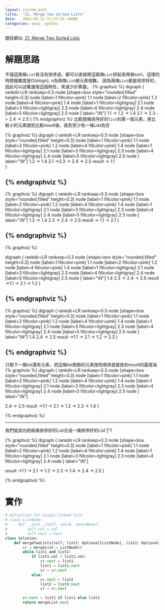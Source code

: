 ```yaml
---
layout: custom_post
title:  "21. Merge Two Sorted Lists"
date:   2022-02-11 21:27:53 +0800
categories: easy, python
---
```


題目網址: [21. Merge Two Sorted Lists](https://leetcode.com/problems/merge-two-sorted-lists/description/)

# 解題思路
不論這兩條`List`有沒有排序過，都可以直接將這兩條`List`拼起來再做sort，這樣的時間複雜度是O(nlogn), n為兩條`List`總元素個數。
因為兩條`List`都是排序好的，因此可以試著運用這個特性，來減少計算量。
{% graphviz %}
digraph {
rankdir=LR
ranksep=0.3
node [shape=box style="rounded,filled" height=0.3]
node [label=1 fillcolor=pink] 1.1
node [label=2 fillcolor=pink] 1.2
node [label=4 fillcolor=pink] 1.4
node [label=1 fillcolor=lightgray] 2.1
node [label=3 fillcolor=lightgray] 2.3
node [label=4 fillcolor=lightgray] 2.4
node [label=5 fillcolor=lightgray] 2.5
node [ label="\N"]
1.1 -> 1.2 -> 1.4
2.1 -> 2.3 -> 2.4 -> 2.5
}
{% endgraphviz %}
比較兩條排序好的`list`的第一個元素，將比較小的元素接到比較result後，直到至少有一條List為空

{% graphviz %}
digraph {
rankdir=LR
ranksep=0.3
node [shape=box style="rounded,filled" height=0.3]
node [label=1 fillcolor=pink] 1.1
node [label=2 fillcolor=pink] 1.2
node [label=4 fillcolor=pink] 1.4
node [label=1 fillcolor=lightgray] 2.1
node [label=3 fillcolor=lightgray] 2.3
node [label=4 fillcolor=lightgray] 2.4
node [label=5 fillcolor=lightgray] 2.5
node [ label="\N"]
1.2 -> 1.4
2.1 ->2.3 -> 2.4 -> 2.5
result -> 1.1  
}

{% endgraphviz %}
---

{% graphviz %}
digraph {
rankdir=LR
ranksep=0.3
node [shape=box style="rounded,filled" height=0.3]
node [label=1 fillcolor=pink] 1.1
node [label=2 fillcolor=pink] 1.2
node [label=4 fillcolor=pink] 1.4
node [label=1 fillcolor=lightgray] 2.1
node [label=3 fillcolor=lightgray] 2.3
node [label=4 fillcolor=lightgray] 2.4
node [label=5 fillcolor=lightgray] 2.5
node [ label="\N"]
1.2 -> 1.4
2.3 -> 2.4 -> 2.5
result -> 1.1 -> 2.1
}

{% endgraphviz %}
---

{% graphviz %}

digraph {
rankdir=LR
ranksep=0.3
node [shape=box style="rounded,filled" height=0.3]
node [label=1 fillcolor=pink] 1.1
node [label=2 fillcolor=pink] 1.2
node [label=4 fillcolor=pink] 1.4
node [label=1 fillcolor=lightgray] 2.1
node [label=3 fillcolor=lightgray] 2.3
node [label=4 fillcolor=lightgray] 2.4
node [label=5 fillcolor=lightgray] 2.5
node [ label="\N"]
1.4
2.3 -> 2.4 -> 2.5
result ->1.1 -> 2.1 -> 1.2
}

{% endgraphviz %}
---
{% graphviz %}
digraph {
rankdir=LR
ranksep=0.3
node [shape=box style="rounded,filled" height=0.3]
node [label=1 fillcolor=pink] 1.1
node [label=2 fillcolor=pink] 1.2
node [label=4 fillcolor=pink] 1.4
node [label=1 fillcolor=lightgray] 2.1
node [label=3 fillcolor=lightgray] 2.3
node [label=4 fillcolor=lightgray] 2.4
node [label=5 fillcolor=lightgray] 2.5
node [ label="\N"]
1.4
2.4 -> 2.5
result ->1.1 -> 2.1 -> 1.2 -> 2.3
}

{% endgraphviz %}
---
只剩下一條list還有元素，把這條list剩餘的元素按照順序直接放到result的最尾端
{% graphviz %}
digraph {
rankdir=LR
ranksep=0.3
node [shape=box style="rounded,filled" height=0.3]
node [label=1 fillcolor=pink] 1.1
node [label=2 fillcolor=pink] 1.2
node [label=4 fillcolor=pink] 1.4
node [label=1 fillcolor=lightgray] 2.1
node [label=3 fillcolor=lightgray] 2.3
node [label=4 fillcolor=lightgray] 2.4
node [label=5 fillcolor=lightgray] 2.5
node [ label="\N"]

2.4 -> 2.5
result ->1.1 -> 2.1 -> 1.2 -> 2.3 -> 1.4
}

{% endgraphviz %}

---
我們就成功把兩條排序好的List合成一條排序好的List了!!

{% graphviz %}
digraph {
rankdir=LR
ranksep=0.3
node [shape=box style="rounded,filled" height=0.3]
node [label=1 fillcolor=pink] 1.1
node [label=2 fillcolor=pink] 1.2
node [label=4 fillcolor=pink] 1.4
node [label=1 fillcolor=lightgray] 2.1
node [label=3 fillcolor=lightgray] 2.3
node [label=4 fillcolor=lightgray] 2.4
node [ label="\N"]

result ->1.1 -> 2.1 -> 1.2 -> 2.3 -> 1.4 -> 2.4 -> 2.5
}

{% endgraphviz %}

# 實作
```python
# Definition for singly-linked list.
# class ListNode:
#     def __init__(self, val=0, next=None):
#         self.val = val
#         self.next = next
class Solution:
    def mergeTwoLists(self, list1: Optional[ListNode], list2: Optional[ListNode]) -> Optional[ListNode]:
        cr = mergeList = ListNode()
        while list1 and list2:
            if list1.val < list2.val:
                cr.next = list1
                list1 = list1.next
                cr = cr.next
            else:
                cr.next = list2
                list2 = list2.next
                cr = cr.next
        
        cr.next = list1 if list1 else list2
        return mergeList.next
```
